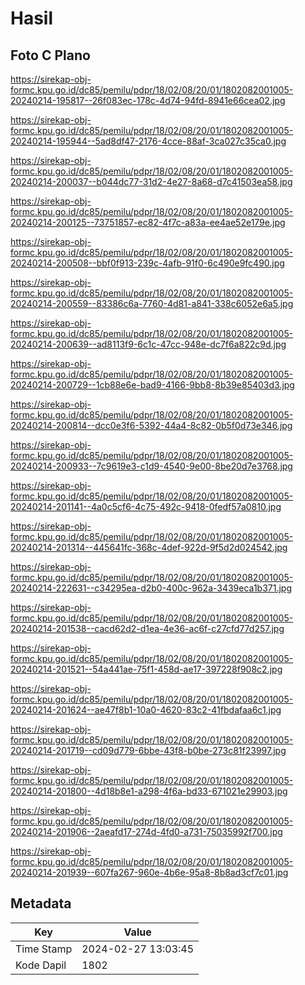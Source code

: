 # Hasil

## Foto C Plano

https://sirekap-obj-formc.kpu.go.id/dc85/pemilu/pdpr/18/02/08/20/01/1802082001005-20240214-195817--26f083ec-178c-4d74-94fd-8941e66cea02.jpg

https://sirekap-obj-formc.kpu.go.id/dc85/pemilu/pdpr/18/02/08/20/01/1802082001005-20240214-195944--5ad8df47-2176-4cce-88af-3ca027c35ca0.jpg

https://sirekap-obj-formc.kpu.go.id/dc85/pemilu/pdpr/18/02/08/20/01/1802082001005-20240214-200037--b044dc77-31d2-4e27-8a68-d7c41503ea58.jpg

https://sirekap-obj-formc.kpu.go.id/dc85/pemilu/pdpr/18/02/08/20/01/1802082001005-20240214-200125--73751857-ec82-4f7c-a83a-ee4ae52e179e.jpg

https://sirekap-obj-formc.kpu.go.id/dc85/pemilu/pdpr/18/02/08/20/01/1802082001005-20240214-200508--bbf0f913-239c-4afb-91f0-6c490e9fc490.jpg

https://sirekap-obj-formc.kpu.go.id/dc85/pemilu/pdpr/18/02/08/20/01/1802082001005-20240214-200559--83386c6a-7760-4d81-a841-338c6052e6a5.jpg

https://sirekap-obj-formc.kpu.go.id/dc85/pemilu/pdpr/18/02/08/20/01/1802082001005-20240214-200639--ad8113f9-6c1c-47cc-948e-dc7f6a822c9d.jpg

https://sirekap-obj-formc.kpu.go.id/dc85/pemilu/pdpr/18/02/08/20/01/1802082001005-20240214-200729--1cb88e6e-bad9-4166-9bb8-8b39e85403d3.jpg

https://sirekap-obj-formc.kpu.go.id/dc85/pemilu/pdpr/18/02/08/20/01/1802082001005-20240214-200814--dcc0e3f6-5392-44a4-8c82-0b5f0d73e346.jpg

https://sirekap-obj-formc.kpu.go.id/dc85/pemilu/pdpr/18/02/08/20/01/1802082001005-20240214-200933--7c9619e3-c1d9-4540-9e00-8be20d7e3768.jpg

https://sirekap-obj-formc.kpu.go.id/dc85/pemilu/pdpr/18/02/08/20/01/1802082001005-20240214-201141--4a0c5cf6-4c75-492c-9418-0fedf57a0810.jpg

https://sirekap-obj-formc.kpu.go.id/dc85/pemilu/pdpr/18/02/08/20/01/1802082001005-20240214-201314--445641fc-368c-4def-922d-9f5d2d024542.jpg

https://sirekap-obj-formc.kpu.go.id/dc85/pemilu/pdpr/18/02/08/20/01/1802082001005-20240214-222631--c34295ea-d2b0-400c-962a-3439eca1b371.jpg

https://sirekap-obj-formc.kpu.go.id/dc85/pemilu/pdpr/18/02/08/20/01/1802082001005-20240214-201538--cacd62d2-d1ea-4e36-ac6f-c27cfd77d257.jpg

https://sirekap-obj-formc.kpu.go.id/dc85/pemilu/pdpr/18/02/08/20/01/1802082001005-20240214-201521--54a441ae-75f1-458d-ae17-397228f908c2.jpg

https://sirekap-obj-formc.kpu.go.id/dc85/pemilu/pdpr/18/02/08/20/01/1802082001005-20240214-201624--ae47f8b1-10a0-4620-83c2-41fbdafaa6c1.jpg

https://sirekap-obj-formc.kpu.go.id/dc85/pemilu/pdpr/18/02/08/20/01/1802082001005-20240214-201719--cd09d779-6bbe-43f8-b0be-273c81f23997.jpg

https://sirekap-obj-formc.kpu.go.id/dc85/pemilu/pdpr/18/02/08/20/01/1802082001005-20240214-201800--4d18b8e1-a298-4f6a-bd33-671021e29903.jpg

https://sirekap-obj-formc.kpu.go.id/dc85/pemilu/pdpr/18/02/08/20/01/1802082001005-20240214-201906--2aeafd17-274d-4fd0-a731-75035992f700.jpg

https://sirekap-obj-formc.kpu.go.id/dc85/pemilu/pdpr/18/02/08/20/01/1802082001005-20240214-201939--607fa267-960e-4b6e-95a8-8b8ad3cf7c01.jpg


## Metadata

| Key        | Value               |
| ---------- | ------------------- |
| Time Stamp | 2024-02-27 13:03:45 |
| Kode Dapil | 1802                |



